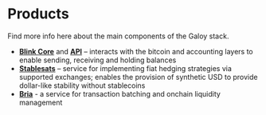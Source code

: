 # Products

Find more info here about the main components of the Galoy stack.

* **[Blink Core](/products/blink-core)** and **[API](/products/api)** – interacts with the bitcoin and accounting layers to enable sending, receiving and holding balances
* **[Stablesats](/products/stablesats)** – service for implementing fiat hedging strategies via supported exchanges; enables the provision of synthetic USD to provide dollar-like stability without stablecoins
* **[Bria](/products/bria)** - a service for transaction batching and onchain liquidity management
